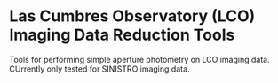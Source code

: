 # Las Cumbres Observatory (LCO) Imaging Data Reduction Tools

Tools for performing simple aperture photometry on LCO imaging data. CUrrently only tested for SINISTRO imaging data.

